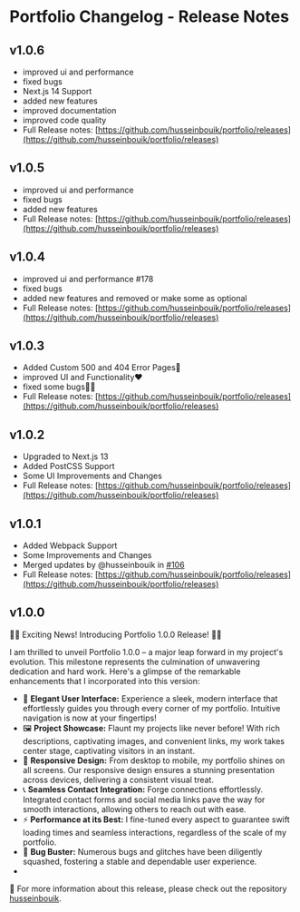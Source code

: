 # Portfolio Changelog - Release Notes

## v1.0.6

- improved ui and performance
- fixed bugs
- Next.js 14 Support
- added new features
- improved documentation
- improved code quality
- Full Release notes: [https://github.com/husseinbouik/portfolio/releases](https://github.com/husseinbouik/portfolio/releases)

## v1.0.5 

- improved ui and performance 
- fixed bugs
- added new features
- Full Release notes: [https://github.com/husseinbouik/portfolio/releases](https://github.com/husseinbouik/portfolio/releases)

## v1.0.4

- improved ui and performance #178
- fixed bugs
- added new features and removed or make some as optional
- Full Release notes: [https://github.com/husseinbouik/portfolio/releases](https://github.com/husseinbouik/portfolio/releases)

## v1.0.3
- Added Custom 500 and 404 Error Pages👻
- improved UI and Functionality❤️
- fixed some bugs✌🏻
- Full Release notes: [https://github.com/husseinbouik/portfolio/releases](https://github.com/husseinbouik/portfolio/releases)

## v1.0.2
- Upgraded to Next.js 13
- Added PostCSS Support
- Some UI Improvements and Changes
- Full Release notes: [https://github.com/husseinbouik/portfolio/releases](https://github.com/husseinbouik/portfolio/releases)

## v1.0.1

- Added Webpack Support
- Some Improvements and Changes
- Merged updates by @husseinbouik in [#106](https://github.com/husseinbouik/portfolio/pull/106)
- Full Release notes: [https://github.com/husseinbouik/portfolio/releases](https://github.com/husseinbouik/portfolio/releases)

## v1.0.0

🚀🎉 Exciting News! Introducing Portfolio 1.0.0 Release! 🎉🚀

I am thrilled to unveil Portfolio 1.0.0 – a major leap forward in my project's evolution. This milestone represents the culmination of unwavering dedication and hard work. Here's a glimpse of the remarkable enhancements that I incorporated into this version:

- 🌟 **Elegant User Interface:** Experience a sleek, modern interface that effortlessly guides you through every corner of my portfolio. Intuitive navigation is now at your fingertips!
- 🖼️ **Project Showcase:** Flaunt my projects like never before! With rich descriptions, captivating images, and convenient links, my work takes center stage, captivating visitors in an instant.
- 📱 **Responsive Design:** From desktop to mobile, my portfolio shines on all screens. Our responsive design ensures a stunning presentation across devices, delivering a consistent visual treat.
- 📞 **Seamless Contact Integration:** Forge connections effortlessly. Integrated contact forms and social media links pave the way for smooth interactions, allowing others to reach out with ease.
- ⚡ **Performance at its Best:** I fine-tuned every aspect to guarantee swift loading times and seamless interactions, regardless of the scale of my portfolio.
- 🐞 **Bug Buster:** Numerous bugs and glitches have been diligently squashed, fostering a stable and dependable user experience.
- 
👻 For more information about this release, please check out the repository [husseinbouik](https://github.com/husseinbouik/portfolio).


